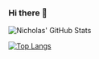 ### Hi there 👋

<!--
**nicholas-tao/nicholas-tao** is a ✨ _special_ ✨ repository because its `README.md` (this file) appears on your GitHub profile.

Here are some ideas to get you started:

- 🔭 I’m currently working on ...
- 🌱 I’m currently learning ...
- 👯 I’m looking to collaborate on ...
- 🤔 I’m looking for help with ...
- 💬 Ask me about ...
- 📫 How to reach me: ...
- 😄 Pronouns: ...
- ⚡ Fun fact: ...
-->


![Nicholas' GitHub Stats](https://github-readme-stats.vercel.app/api?username=nicholas-tao&count_private=true)

[![Top Langs](https://github-readme-stats.vercel.app/api/top-langs/?username=nicholas-tao)](https://github.com/anuraghazra/github-readme-stats)

